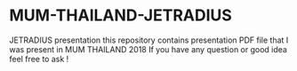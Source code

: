# MUM-THAILAND-JETRADIUS
JETRADIUS presentation this repository contains presentation PDF file that I was present in MUM THAILAND 2018
If you have any question or good idea feel free to ask !
